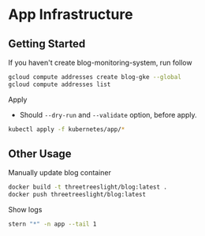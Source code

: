 # App Infrastructure

## Getting Started

If you haven't create blog-monitoring-system, run follow

```sh
gcloud compute addresses create blog-gke --global
gcloud compute addresses list
```

Apply

- Should `--dry-run` and `--validate` option, before apply.

```sh
kubectl apply -f kubernetes/app/*
```

## Other Usage

Manually update blog container

```sh
docker build -t threetreeslight/blog:latest .
docker push threetreeslight/blog:latest
```

Show logs

```sh
stern "*" -n app --tail 1
```
